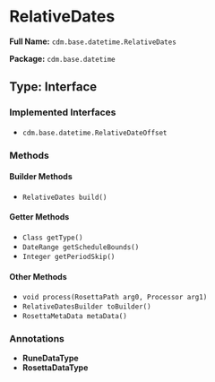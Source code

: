 # RelativeDates

**Full Name:** `cdm.base.datetime.RelativeDates`

**Package:** `cdm.base.datetime`

## Type: Interface

### Implemented Interfaces

- `cdm.base.datetime.RelativeDateOffset`

### Methods

#### Builder Methods

- `RelativeDates build()`

#### Getter Methods

- `Class getType()`
- `DateRange getScheduleBounds()`
- `Integer getPeriodSkip()`

#### Other Methods

- `void process(RosettaPath arg0, Processor arg1)`
- `RelativeDatesBuilder toBuilder()`
- `RosettaMetaData metaData()`

### Annotations

- **RuneDataType**
- **RosettaDataType**

